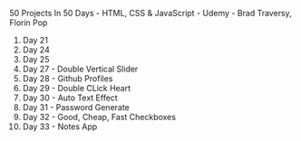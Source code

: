 50 Projects In 50 Days - HTML, CSS &amp; JavaScript - Udemy - Brad Traversy, Florin Pop
1. Day 21 <br>
2. Day 24 <br>
3. Day 25 <br>
4. Day 27 - Double Vertical Slider <br>
5. Day 28 - Github Profiles <br>
6. Day 29 - Double CLick Heart <br>
7. Day 30 - Auto Text Effect <br>
8. Day 31 - Password Generate <br>
9. Day 32 - Good, Cheap, Fast Checkboxes <br>
10. Day 33 - Notes App <br>

